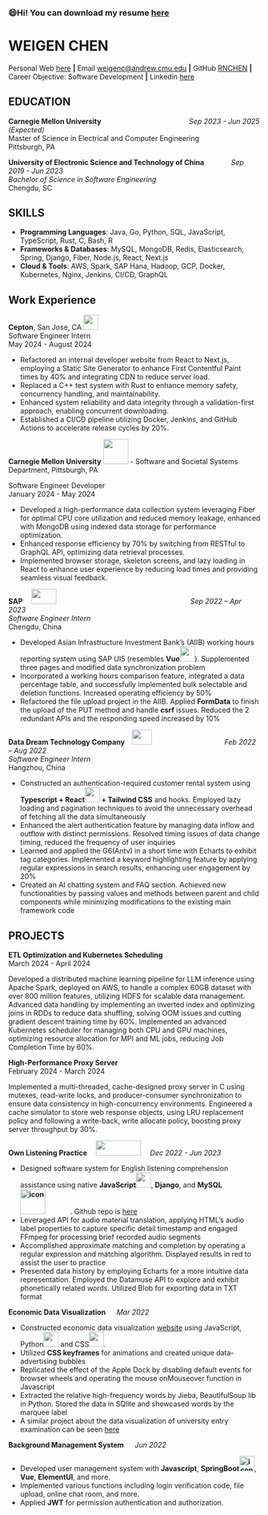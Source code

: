  ### 😄Hi! You can download my resume [here](https://drive.google.com/file/d/1fPkSUBN55teUlrybOqUXaYt86KfaCk0t/view)

<!--
**RNCHEN/RNCHEN** is a ✨ _special_ ✨ repository because its `README.md` (this file) appears on your GitHub profile.

Here are some ideas to get you started:

- 🔭 I’m currently working on ...
- 🌱 I’m currently learning ...
- 👯 I’m looking to collaborate on ...
- 🤔 I’m looking for help with ...
- 💬 Ask me about ...
- 📫 How to reach me: ...
-  Pronouns: ...
- ⚡ Fun fact: ...
-->
# WEIGEN CHEN

Personal Web [here](https://rnchen.com/) **|** Email weigenc@andrew.cmu.edu  **|** GitHub [RNCHEN](https://github.com/RNCHEN) **|** Career Objective: Software Development **|** Linkedin [here](https://www.linkedin.com/in/weigenchen/)

## EDUCATION

**Carnegie Mellon University** &emsp;  &emsp;  &emsp; &emsp;  &emsp;  &emsp; &emsp;  &emsp;  &emsp;&emsp;*Sep 2023 - Jun 2025 (Expected)*<br>
Master of Science in Electrical and Computer Engineering  &emsp;    &emsp; &emsp;  &emsp;   &emsp; Pittsburgh, PA  


**University of Electronic Science and Technology of China**    &emsp;  &emsp; &emsp;*Sep 2019 - Jun 2023*<br>
*Bachelor of Science in Software Engineering*   &emsp; &emsp; &emsp; &emsp; &emsp; &emsp; &emsp; &emsp;&emsp; &emsp;&emsp; Chengdu, SC

## SKILLS

- **Programming Languages**: Java, Go, Python, SQL, JavaScript, TypeScript, Rust, C, Bash, R
- **Frameworks & Databases**: MySQL, MongoDB, Redis, Elasticsearch, Spring, Django, Fiber, Node.js, React, Next.js
- **Cloud & Tools**: AWS, Spark, SAP Hana, Hadoop, GCP, Docker, Kubernetes, Nginx, Jenkins, CI/CD, GraphQL

## Work Experience


**Cepton**, San Jose, CA <img height = "30" wdith = "50" src = "https://cdn.prod.website-files.com/63cec92432f15791c9dface0/6409f0c5c6f64202860631c8_cepton-logo-white.svg">  
Software Engineer Intern  
May 2024 - August 2024  

- Refactored an internal developer website from React to Next.js, employing a Static Site Generator to enhance First Contentful Paint times by 40% and integrating CDN to reduce server load.
- Replaced a C++ test system with Rust to enhance memory safety, concurrency handling, and maintainability.
- Enhanced system reliability and data integrity through a validation-first approach, enabling concurrent downloading.
- Established a CI/CD pipeline utilizing Docker, Jenkins, and GitHub Actions to accelerate release cycles by 20%.



**Carnegie Mellon University** <img src="https://github.com/user-attachments/assets/2fedb24e-d368-4a21-b0df-c4eb4536fa4c" height="50px"> - Software and Societal Systems Department, Pittsburgh, PA

Software Engineer Developer  
January 2024 - May 2024  

- Developed a high-performance data collection system leveraging Fiber for optimal CPU core utilization and reduced memory leakage, enhanced with MongoDB using indexed data storage for performance optimization.
- Enhanced response efficiency by 70% by switching from RESTful to GraphQL API, optimizing data retrieval processes.
- Implemented browser storage, skeleton screens, and lazy loading in React to enhance user experience by reducing load times and providing seamless visual feedback.




**SAP** &emsp;<img height="30" width="50" src="https://github.com/RNCHEN/RNCHEN/assets/71336168/2d29dee3-1ea0-435c-97dd-2355bb40a922">
&emsp; &emsp;  &emsp; &emsp; &emsp;  &emsp; &emsp;&emsp;&emsp; &emsp;  &emsp;&emsp;&emsp; &emsp;&emsp; &emsp;*Sep 2022 – Apr 2023*  
*Software Engineer Intern*  &emsp; &emsp; &emsp; &emsp; &emsp;  &emsp; &emsp;&emsp;&emsp;&emsp;&emsp; &emsp; &emsp; &emsp;&emsp; &emsp; &emsp;Chengdu, China


- Developed Asian Infrastructure Investment Bank’s (AIIB) working hours reporting system using SAP UI5 (resembles **Vue<img height="30" width="30" src="https://cdn.jsdelivr.net/gh/sun0225SUN/sun0225SUN/assets/images/vue.webp">**). Supplemented three pages and modified data synchronization problem
- Incorporated a working hours comparison feature, integrated a data percentage table, and successfully implemented bulk selectable and deletion functions. Increased operating efficiency by 50%
- Refactored the file upload project in the AIIB. Applied **FormData** to finish the upload of the PUT method and handle **csrf** issues. Reduced the 2 redundant APIs and the responding speed increased by 10%

**Data Dream Technology Company**&emsp;<img height="30" width="40" src="https://www.dtdream.com/logo_web.png">  &emsp;&emsp;&emsp;&emsp; &emsp; &emsp;  &emsp; &emsp;&emsp;*Feb 2022 – Aug 2022*  
*Software Engineer Intern* &emsp;    &emsp; &emsp;  &emsp;   &emsp;&emsp;   &emsp; &emsp;   &emsp; &emsp;&emsp; &emsp;   &emsp; &emsp;  &emsp;   &emsp; Hangzhou, China

- Constructed an authentication-required customer rental system using **Typescript + React<img height="30" width="30" src="https://cdn.jsdelivr.net/gh/sun0225SUN/sun0225SUN/assets/images/react.webp"> + Tailwind CSS** and hooks. Employed lazy loading and pagination techniques to avoid the unnecessary overhead of fetching all the data simultaneously
- Enhanced the alert authentication feature by managing data inflow and outflow with distinct permissions. Resolved timing issues of data change timing, reduced the frequency of user inquiries
- Learned and applied the G6(Antv) in a short time with Echarts to exhibit tag categories. Implemented a keyword highlighting feature by applying regular expressions in search results, enhancing user engagement by 20%
- Created an AI chatting system and FAQ section. Achieved new functionalities by passing values and methods between parent and child components while minimizing modifications to the existing main framework code

## PROJECTS

**ETL Optimization and Kubernetes Scheduling**  
March 2024 - April 2024

Developed a distributed machine learning pipeline for LLM inference using Apache Spark, deployed on AWS, to handle a complex 60GB dataset with over 800 million features, utilizing HDFS for scalable data management.
Advanced data handling by implementing an inverted index and optimizing joins in RDDs to reduce data shuffling, solving OOM issues and cutting gradient descent training time by 60%.
Implemented an advanced Kubernetes scheduler for managing both CPU and GPU machines, optimizing resource allocation for MPI and ML jobs, reducing Job Completion Time by 60%.


**High-Performance Proxy Server**  
February 2024 - March 2024

Implemented a multi-threaded, cache-designed proxy server in C using mutexes, read-write locks, and producer-consumer synchronization to ensure data consistency in high-concurrency environments.
Engineered a cache simulator to store web response objects, using LRU replacement policy and following a write-back, write allocate policy, boosting proxy server throughput by 30%.


**Own Listening Practice**  &emsp;<img height="30" width="90" src="https://github.com/RNCHEN/RNCHEN/assets/71336168/0d8a3597-e60f-4d30-9e32-439089424ad0">
  &emsp;*Dec 2022 - Jun 2023*

- Designed software system for English listening comprehension assistance using native **JavaScript<img height="30" width="30" src="https://cdn.jsdelivr.net/gh/sun0225SUN/sun0225SUN/assets/images/js.webp">**, **Django**, and **MySQL<img src="https://techstack-generator.vercel.app/mysql-icon.svg" alt="icon" width="65" style="width: 50px; height: 50px; margin-right: 50px; margin-bottom: 0px;" />**. Github repo is [here](https://github.com/RNCHEN/OLP.git)
- Leveraged API for audio material translation, applying HTML’s audio label properties to capture specific detail timestamp and engaged FFmpeg for processing brief recorded audio segments
- Accomplished approximate matching and completion by operating a regular expression and matching algorithm. Displayed results in red to assist the user to practice
- Presented data history by employing Echarts for a more intuitive data representation. Employed the Datamuse API to explore and exhibit phonetically related words. Utilized Blob for exporting data in TXT format

**Economic Data Visualization**  &emsp; *Mar 2022*

- Constructed economic data visualization [website](https://github.com/RNCHEN/2022-cdc-1.0) using JavaScript, Python<img height="30" width="30" src="https://cdn.jsdelivr.net/gh/sun0225SUN/sun0225SUN/assets/images/python.webp"> and CSS<img height="30" width="30" src="https://cdn.jsdelivr.net/gh/sun0225SUN/sun0225SUN/assets/images/cssgif.webp">.
- Utilized **CSS keyframes** for animations and created unique data-advertising bubbles
- Replicated the effect of the Apple Dock by disabling default events for browser wheels and operating the mouse onMouseover function in Javascript
- Extracted the relative high-frequency words by Jieba, BeautifulSoup lib in Python. Stored the data in SQlite and showcased words by the marquee label
- A similar project about the data visualization of university entry examination can be seen [here](https://rnchen.github.io/2021-cdc-display/)

**Background Management System**  &emsp; *Jun 2022*

- Developed user management system with **Javascript**, **SpringBoot<img src="https://techstack-generator.vercel.app/java-icon.svg" alt="icon" width="50" style="width: 30; height: 30; margin-right: 0px; margin-bottom: 0px;" />**, **Vue**, **ElementUI**, and more.
- Implemented various functions including login verification code, file upload, online chat room, and more.
- Applied **JWT** for permission authentication and authorization.



